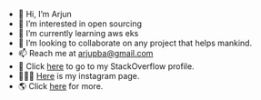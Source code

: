 - 👋 Hi, I’m Arjun
- 👀 I’m interested in open sourcing
- 🌱 I’m currently learning aws eks
- 💞️ I’m looking to collaborate on any project that helps mankind.
- 📫 Reach me at arjupba@gmail.com
- 📰 Click [here](https://stackoverflow.com/users/5349917/arjun-g?tab=profile) to go to my StackOverflow profile.
- 🚶🏽‍♂️ [Here](https://www.instagram.com/arjupba/) is my instagram page.
- 🌎 Click [here](https://arjupba.github.io/) for more.

<!---
arjupba/arjupba is a ✨ special ✨ repository because its `README.md` (this file) appears on your GitHub profile.
You can click the Preview link to take a look at your changes.
--->
